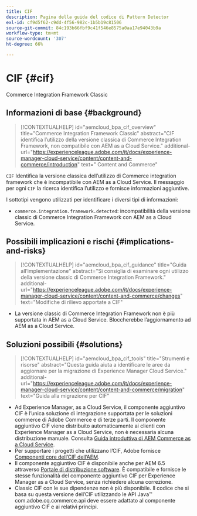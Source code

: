 ```yaml
---
title: CIF
description: Pagina della guida del codice di Pattern Detector
exl-id: cf9d5f62-c9dd-4f56-982c-1b5b19c81506
source-git-commit: 84c193b66fbf9c41f546e8575a0aa17e94043b9a
workflow-type: tm+mt
source-wordcount: '307'
ht-degree: 66%

---
```


# CIF {#cif}

Commerce Integration Framework Classic

## Informazioni di base {#background}

>[!CONTEXTUALHELP]
>id="aemcloud_bpa_cif_overview"
>title="Commerce Integration Framework Classic"
>abstract="CIF identifica l’utilizzo della versione classica di Commerce Integration Framework, non compatibile con AEM as a Cloud Service."
>additional-url="https://experienceleague.adobe.com/it/docs/experience-manager-cloud-service/content/content-and-commerce/introduction" text=" Content and Commerce"

`CIF`  Identifica la versione classica dell’utilizzo di Commerce integration framework che è incompatibile con AEM as a Cloud Service. Il messaggio per ogni `CIF` la ricerca identifica l’utilizzo e fornisce informazioni aggiuntive.

I sottotipi vengono utilizzati per identificare i diversi tipi di informazioni:

* `commerce.integration.framework.detected`: incompatibilità della versione classic di Commerce Integration Framework con AEM as a Cloud Service.


## Possibili implicazioni e rischi {#implications-and-risks}

>[!CONTEXTUALHELP]
>id="aemcloud_bpa_cif_guidance"
>title="Guida all’implementazione"
>abstract="Si consiglia di esaminare ogni utilizzo della versione classic di Commerce Integration Framework."
>additional-url="https://experienceleague.adobe.com/it/docs/experience-manager-cloud-service/content/content-and-commerce/changes" text="Modifiche di rilievo apportate a CIF"

* La versione classic di Commerce Integration Framework non è più supportata in AEM as a Cloud Service. Bloccherebbe l’aggiornamento ad AEM as a Cloud Service.

## Soluzioni possibili {#solutions}

>[!CONTEXTUALHELP]
>id="aemcloud_bpa_cif_tools"
>title="Strumenti e risorse"
>abstract="Questa guida aiuta a identificare le aree da aggiornare per la migrazione di Experience Manager Cloud Service."
>additional-url="https://experienceleague.adobe.com/it/docs/experience-manager-cloud-service/content/content-and-commerce/migration" text="Guida alla migrazione per CIF"

* Ad Experience Manager, as a Cloud Service, il componente aggiuntivo CIF è l’unica soluzione di integrazione supportata per le soluzioni commerce di Adobe Commerce e di terze parti. Il componente aggiuntivo CIF viene distribuito automaticamente ai clienti con Experience Manager as a Cloud Service, non è necessaria alcuna distribuzione manuale. Consulta [Guida introduttiva di AEM Commerce as a Cloud Service](https://experienceleague.adobe.com/en/docs/experience-manager-cloud-service/content/content-and-commerce/storefront/getting-started).
* Per supportare i progetti che utilizzano l’CIF, Adobe fornisce [Componenti core dell’CIF dell’AEM](https://github.com/adobe/aem-core-cif-components).
* Il componente aggiuntivo CIF è disponibile anche per AEM 6.5 attraverso [Portale di distribuzione software](https://experience.adobe.com/#/downloads/content/software-distribution/it/aem.html). È compatibile e fornisce le stesse funzionalità del componente aggiuntivo CIF per Experience Manager as a Cloud Service, senza richiedere alcuna correzione.
* Classic CIF con le sue dipendenze non è più disponibile. Il codice che si basa su questa versione dell’CIF utilizzando le API Java™ com.adobe.cq.commerce.api deve essere adattato al componente aggiuntivo CIF e ai relativi principi.
